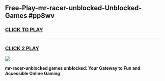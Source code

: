 
## Free-Play-mr-racer-unblocked-Unblocked-Games #pp8wv
<h3>
<a href="https://news.freeplayer.one?title=mr-racer-unblocked&ref=8M">CLICK TO PLAY</a></h3>
<hr>

<h3>
<a href="https://news.freeplayer.one?title=mr-racer-unblocked&ref=8M">CLICK 2 PLAY</a>
  
</h3>

<a href="https://news.freeplayer.one?title=mr-racer-unblocked&ref=8M"><img src="https://clearcache.store/games.png"></a>


**mr-racer-unblocked games unblocked: Your Gateway to Fun and Accessible Online Gaming**

